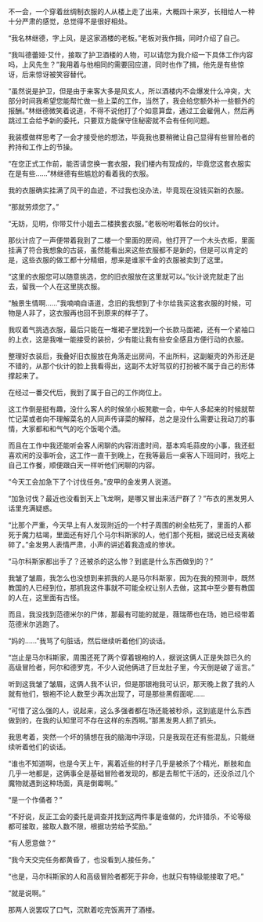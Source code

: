 不一会，一个穿着丝绸制衣服的人从楼上走了出来，大概四十来岁，长相给人一种十分严肃的感觉，总觉得不是很好相处。

“我名林继德，字上风，是这家酒楼的老板。”老板对我作揖，同时介绍了自己。

“我叫德蕾娅·艾什，接取了护卫酒楼的人物，可以请您为我介绍一下具体工作内容吗，上风先生？”我用着与他相同的需要回应道，同时也作了揖，他先是有些惊讶，后来惊讶被笑容替代。

“虽然说是护卫，但是由于来客大多是风玄人，所以酒楼内不会爆发什么冲突，大部分时间我希望您能帮忙做一些上菜的工作，当然了，我会给您额外补一些额外的报酬。”林继德微笑着说道，不得不说他打了个如意算盘，通过工会雇佣人，然后再跳过工会给予新的委托，只要双方能保守住秘密就不会有任何问题。

我装模做样思考了一会才接受他的想法，毕竟我也要稍微让自己显得有些冒险者的矜持和工作上的节操。

“在您正式工作前，能否请您换一套衣服，我们楼内有现成的，毕竟您这套衣服实在是有些……”林继德有些尴尬的看着我的衣服。

我的衣服确实挂满了风干的血迹，不过我也没办法，毕竟现在没钱买新的衣服。

“那就劳烦您了。”

“无妨，见明，你带艾什小姐去二楼换套衣服。”老板吩咐着帐台的伙计。

那伙计应了一声便带着我到了二楼一个里面的房间，他打开了一个木头衣柜，里面挂满了符合我想象的古装，虽然能看出来这些衣服都不是新的，但是可以肯定的是，这些衣服的做工都十分精细，想来是谁家千金的衣服被卖到了这里。

“这里的衣服您可以随意挑选，您的旧衣服放在这里就可以。”伙计说完就走了出去，留我一个人在这里挑衣服。

“触景生情啊……”我喃喃自语道，念旧的我想到了卡尔给我买这套衣服的时候，可物是人非了，这衣服再也回不到原来的样子了。

我叹着气挑选衣服，最后只能在一堆裙子里找到一个长款马面裙，还有一个紧袖口的上衣，这是我唯一能接受的装扮，少有能让我有些安全感且方便行动的衣服。

整理好衣装后，我叠好旧衣服放在角落走出房间，不出所料，这副躯壳的外形还是不错的，从那个伙计的脸上我看得出，这副不太好驾驭的打扮被不属于自己的形体撑起来了。

在经过一番交代后，我到了属于自己的工作岗位上。

这工作倒是挺有趣，没什么客人的时候坐小板凳歇一会，中午人多起来的时候就帮忙记菜或者向不理解菜名的人同声传译菜的解释，总之是没什么需要让我动刀的事情，大家都和和气气的吃个饭喝个酒。

而且在工作中我还能听会客人闲聊的内容消遣时间，基本鸡毛蒜皮的小事，我还挺喜欢闲的没事听会，这工作一直干到晚上，在我等最后一桌客人下班同时，我吃上自己工作餐，顺便跟白天一样听他们闲聊的内容。

“今天工会加急下了个讨伐任务。”皮甲的金发男人说道。

“加急讨伐？最近也没看到天上飞龙啊，是哪又冒出来活尸群了？”布衣的黑发男人话里充满疑惑。

“比那个严重，今天早上有人发现附近的一个村子周围的树全枯死了，里面的人都死于魔力枯竭，里面还有好几个马尔科斯家的人，他们那个死相，据说已经支离破碎了。”金发男人表情严肃，小声的讲述着我造成的惨状。

“马尔科斯家都出手了？还被杀的这么惨？到底是什么东西做到的？”

我皱了皱眉，我怎么也没想到来抓我的人是马尔科斯家，因为在我的预测中，既然教国的人已经到位，那抓我这件事就不可能全权让别人去做，这其中至少要有教国的人在，这里面有古怪。

而且，我没找到范德米尔的尸体，那最有可能的就是，薇瑞蒂也在场，她已经带着范德米尔逃跑了。

“妈的……”我骂了句脏话，然后继续听着他们的谈话。

“岂止是马尔科斯家，周围还死了两个穿着银袍的人，据说这俩人正是失踪已久的高级冒险者，阿尔和德罗克，不少人说他俩进了巨龙肚子里，今天倒是破了谣言。”

听到这我皱了皱眉，这俩人我不认识，但是那银袍我可认识，那天晚上救了我的人就有他们，银袍不论人数至少再次出现了，可是那些黑假面呢……

“可惜了这么强的人，说起来，这么多强者都在场还能被秒杀，这到底是什么东西做到的，在我的认知里可不存在这样的东西啊。”那黑发男人抓了抓头。

我思考着，突然一个坏的猜想在我的脑海中浮现，只是我现在还有些混乱，只能继续听着他们的谈话。

“谁也不知道啊，也是今天上午，离着近些的村子几乎是被杀了个精光，断肢和血几乎一地都是，这俩事全是基础冒险者发现的，都是去帮忙干活的，还没杀过几个魔物就遇到这种场面，真是倒霉啊。”

“是一个作俑者？”

“不好说，反正工会的委托是调查并找到这两件事是谁做的，允许猎杀，不论等级都可接取，接取人数不限，根据功劳给予奖励。”

“有人愿意做？”

“我今天交完任务都黄昏了，也没看到人接任务。”

“也是，马尔科斯家的人和高级冒险者都死于非命，也就只有特级能接取了吧。”

“就是说啊。”

那两人说罢叹了口气，沉默着吃完饭离开了酒楼。



